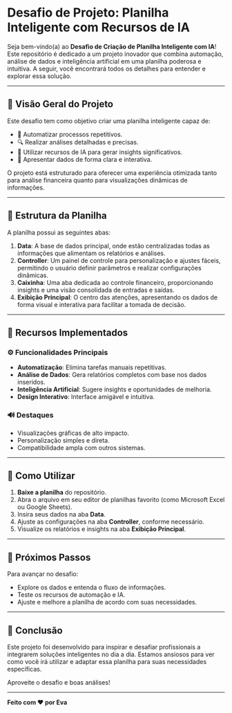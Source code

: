 # Desafio de Projeto: Planilha Inteligente com Recursos de IA

Seja bem-vindo(a) ao **Desafio de Criação de Planilha Inteligente com IA**! Este repositório é dedicado a um projeto inovador que combina automação, análise de dados e inteligência artificial em uma planilha poderosa e intuitiva. A seguir, você encontrará todos os detalhes para entender e explorar essa solução.

---

## 🎨 Visão Geral do Projeto
Este desafio tem como objetivo criar uma planilha inteligente capaz de:

- 🔄 Automatizar processos repetitivos.
- 🔍 Realizar análises detalhadas e precisas.
- 🤖 Utilizar recursos de IA para gerar insights significativos.
- 🔢 Apresentar dados de forma clara e interativa.

O projeto está estruturado para oferecer uma experiência otimizada tanto para análise financeira quanto para visualizações dinâmicas de informações.

---

## 🔄 Estrutura da Planilha

A planilha possui as seguintes abas:

1. **Data**: A base de dados principal, onde estão centralizadas todas as informações que alimentam os relatórios e análises.
2. **Controller**: Um painel de controle para personalização e ajustes fáceis, permitindo o usuário definir parâmetros e realizar configurações dinâmicas.
3. **Caixinha**: Uma aba dedicada ao controle financeiro, proporcionando insights e uma visão consolidada de entradas e saídas.
4. **Exibição Principal**: O centro das atenções, apresentando os dados de forma visual e interativa para facilitar a tomada de decisão.

---

## 🔧 Recursos Implementados

### ⚙️ Funcionalidades Principais
- **Automatização**: Elimina tarefas manuais repetitivas.
- **Análise de Dados**: Gera relatórios completos com base nos dados inseridos.
- **Inteligência Artificial**: Sugere insights e oportunidades de melhoria.
- **Design Interativo**: Interface amigável e intuitiva.

### 🔊 Destaques
- Visualizações gráficas de alto impacto.
- Personalização simples e direta.
- Compatibilidade ampla com outros sistemas.

---

## 📃 Como Utilizar

1. **Baixe a planilha** do repositório.
2. Abra o arquivo em seu editor de planilhas favorito (como Microsoft Excel ou Google Sheets).
3. Insira seus dados na aba **Data**.
4. Ajuste as configurações na aba **Controller**, conforme necessário.
5. Visualize os relatórios e insights na aba **Exibição Principal**.

---

## 🚀 Próximos Passos

Para avançar no desafio:
- Explore os dados e entenda o fluxo de informações.
- Teste os recursos de automação e IA.
- Ajuste e melhore a planilha de acordo com suas necessidades.

---

## 🌟 Conclusão

Este projeto foi desenvolvido para inspirar e desafiar profissionais a integrarem soluções inteligentes no dia a dia. Estamos ansiosos para ver como você irá utilizar e adaptar essa planilha para suas necessidades específicas.

Aproveite o desafio e boas análises!

---

**Feito com ❤️ por Eva**


